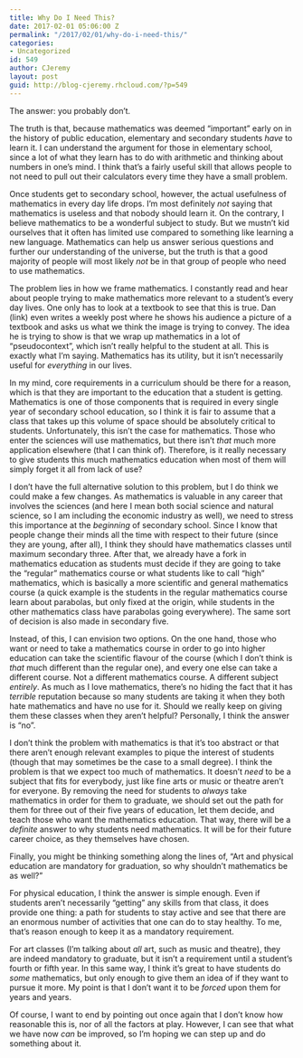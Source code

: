 ```yaml
---
title: Why Do I Need This?
date: 2017-02-01 05:06:00 Z
permalink: "/2017/02/01/why-do-i-need-this/"
categories:
- Uncategorized
id: 549
author: CJeremy
layout: post
guid: http://blog-cjeremy.rhcloud.com/?p=549
---
```


The answer: you probably don&#8217;t.

The truth is that, because mathematics was deemed &#8220;important&#8221; early on in the history of public education, elementary and secondary students _have_ to learn it. I can understand the argument for those in elementary school, since a lot of what they learn has to do with arithmetic and thinking about numbers in one&#8217;s mind. I think that&#8217;s a fairly useful skill that allows people to not need to pull out their calculators every time they have a small problem.

Once students get to secondary school, however, the actual usefulness of mathematics in every day life drops. I&#8217;m most definitely _not_ saying that mathematics is useless and that nobody should learn it. On the contrary, I believe mathematics to be a wonderful subject to study. But we mustn&#8217;t kid ourselves that it often has limited use compared to something like learning a new language. Mathematics can help us answer serious questions and further our understanding of the universe, but the truth is that a good majority of people will most likely _not_ be in that group of people who need to use mathematics.

The problem lies in how we frame mathematics. I constantly read and hear about people trying to make mathematics more relevant to a student&#8217;s every day lives. One only has to look at a textbook to see that this is true. Dan (link) even writes a weekly post where he shows his audience a picture of a textbook and asks us what we think the image is trying to convey. The idea he is trying to show is that we wrap up mathematics in a lot of &#8220;pseudocontext&#8221;, which isn&#8217;t really helpful to the student at all. This is exactly what I&#8217;m saying. Mathematics has its utility, but it isn&#8217;t necessarily useful for _everything_ in our lives.

In my mind, core requirements in a curriculum should be there for a reason, which is that they are important to the education that a student is getting. Mathematics is one of those components that is required in every single year of secondary school education, so I think it is fair to assume that a class that takes up this volume of space should be absolutely critical to students. Unfortunately, this isn&#8217;t the case for mathematics. Those who enter the sciences will use mathematics, but there isn&#8217;t _that_ much more application elsewhere (that I can think of). Therefore, is it really necessary to give students this much mathematics education when most of them will simply forget it all from lack of use?

I don&#8217;t have the full alternative solution to this problem, but I do think we could make a few changes. As mathematics is valuable in any career that involves the sciences (and here I mean both social science and natural science, so I am including the economic industry as well), we need to stress this importance at the _beginning_ of secondary school. Since I know that people change their minds all the time with respect to their future (since they are young, after all), I think they should have mathematics classes until maximum secondary three. After that, we already have a fork in mathematics education as students must decide if they are going to take the &#8220;regular&#8221; mathematics course or what students like to call &#8220;high&#8221; mathematics, which is basically a more scientific and general mathematics course (a quick example is the students in the regular mathematics course learn about parabolas, but only fixed at the origin, while students in the other mathematics class have parabolas going everywhere). The same sort of decision is also made in secondary five.

Instead, of this, I can envision two options. On the one hand, those who want or need to take a mathematics course in order to go into higher education can take the scientific flavour of the course (which I don&#8217;t think is _that_ much different than the regular one), and every one else can take a different course. Not a different mathematics course. A different subject _entirely_. As much as I love mathematics, there&#8217;s no hiding the fact that it has _terrible_ reputation because so many students are taking it when they both hate mathematics and have no use for it. Should we really keep on giving them these classes when they aren&#8217;t helpful? Personally, I think the answer is &#8220;no&#8221;.

I don&#8217;t think the problem with mathematics is that it&#8217;s too abstract or that there aren&#8217;t enough relevant examples to pique the interest of students (though that may sometimes be the case to a small degree). I think the problem is that we expect too much of mathematics. It doesn&#8217;t _need_ to be a subject that fits for everybody, just like fine arts or music or theatre aren&#8217;t for everyone. By removing the need for students to _always_ take mathematics in order for them to graduate, we should set out the path for them for three out of their five years of education, let them decide, and teach those who want the mathematics education. That way, there will be a _definite_ answer to why students need mathematics. It will be for their future career choice, as they themselves have chosen.

Finally, you might be thinking something along the lines of, &#8220;Art and physical education are mandatory for graduation, so why shouldn&#8217;t mathematics be as well?&#8221;

For physical education, I think the answer is simple enough. Even if students aren&#8217;t necessarily &#8220;getting&#8221; any skills from that class, it does provide one thing: a path for students to stay active and see that there are an enormous number of activities that one can do to stay healthy. To me, that&#8217;s reason enough to keep it as a mandatory requirement.

For art classes (I&#8217;m talking about _all_ art, such as music and theatre), they are indeed mandatory to graduate, but it isn&#8217;t a requirement until a student&#8217;s fourth or fifth year. In this same way, I think it&#8217;s great to have students do _some_ mathematics, but only enough to give them an idea of if they want to pursue it more. My point is that I don&#8217;t want it to be _forced_ upon them for years and years.

Of course, I want to end by pointing out once again that I don&#8217;t know how reasonable this is, nor of all the factors at play. However, I can see that what we have now _can_ be improved, so I&#8217;m hoping we can step up and do something about it.